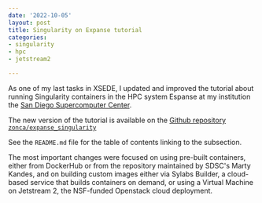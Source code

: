 ```yaml
---
date: '2022-10-05'
layout: post
title: Singularity on Expanse tutorial
categories:
- singularity
- hpc
- jetstream2

---
```


As one of my last tasks in XSEDE, I updated and improved the tutorial about running Singularity containers in the HPC system Espanse at my institution the [San Diego Supercomputer Center](https://sdsc.edu).

The new version of the tutorial is available on the [Github repository `zonca/expanse_singularity`](https://github.com/zonca/expanse_singularity)

See the `README.md` file for the table of contents linking to the subsection.

The most important changes were focused on using pre-built containers, either from DockerHub or from the repository maintained by SDSC's Marty Kandes, and on building custom images either via Sylabs Builder, a cloud-based service that builds containers on demand, or using a Virtual Machine on Jetstream 2, the NSF-funded Openstack cloud deployment.
